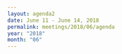 ```yaml
---
layout: agenda2
date: June 11 - June 14, 2018 
permalink: meetings/2018/06/agenda
year: "2018"
month: "06"
---
```

